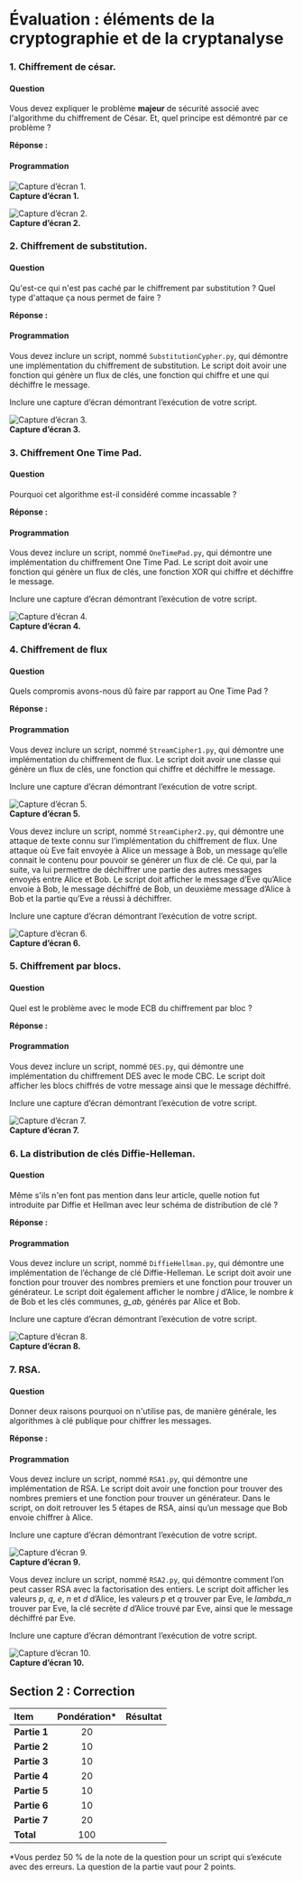 # Évaluation : éléments de la cryptographie et de la cryptanalyse  

### 1. Chiffrement de césar.

#### Question  

Vous devez expliquer le problème **majeur** de sécurité associé avec l'algorithme du chiffrement de César. Et, quel principe est démontré par ce problème ?

**Réponse :**  


#### Programmation  

![Capture d’écran 1.](images/xx.png)  
**Capture d’écran 1.**

![Capture d’écran 2.](images/xx.png)  
**Capture d’écran 2.**

### 2. Chiffrement de substitution.  

#### Question  

Qu'est-ce qui n'est pas caché par le chiffrement par substitution ? Quel type d'attaque ça nous permet de faire ?

**Réponse :**  

#### Programmation  

Vous devez inclure un script, nommé `SubstitutionCypher.py`, qui démontre une implémentation du chiffrement de substitution. Le script doit avoir une fonction qui génère un flux de clés, une fonction qui chiffre et une qui déchiffre le message.

Inclure une capture d’écran démontrant l’exécution de votre script.

![Capture d’écran 3.](images/xx.png)  
**Capture d’écran 3.**

### 3. Chiffrement One Time Pad.

#### Question  

Pourquoi cet algorithme est-il considéré comme incassable ?

**Réponse :**  

#### Programmation  

Vous devez inclure un script, nommé `OneTimePad.py`, qui démontre une implémentation du chiffrement One Time Pad. Le script doit avoir une fonction qui génère un flux de clés, une fonction XOR qui chiffre et déchiffre le message.

Inclure une capture d’écran démontrant l’exécution de votre script.

![Capture d’écran 4.](images/xx.png)  
**Capture d’écran 4.**

### 4. Chiffrement de flux  

#### Question  

Quels compromis avons-nous dû faire par rapport au One Time Pad ?  

**Réponse :**  

#### Programmation  

Vous devez inclure un script, nommé `StreamCipher1.py`, qui démontre une implémentation du chiffrement de flux. Le script doit avoir une classe qui génère un flux de clés, une fonction qui chiffre et déchiffre le message.

Inclure une capture d’écran démontrant l’exécution de votre script.

![Capture d’écran 5.](images/xx.png)  
**Capture d’écran 5.**

Vous devez inclure un script, nommé `StreamCipher2.py`, qui démontre une attaque de texte connu sur l’implémentation du chiffrement de flux. Une attaque où Eve fait envoyée à Alice un message à Bob, un message qu’elle connait le contenu pour pouvoir se générer un flux de clé. Ce qui, par la suite, va lui permettre de déchiffrer une partie des autres messages envoyés entre Alice et Bob. Le script doit afficher le message d’Eve qu’Alice envoie à Bob, le message déchiffré de Bob, un deuxième message d’Alice à Bob et la partie qu’Eve a réussi à déchiffrer.

Inclure une capture d’écran démontrant l’exécution de votre script.

![Capture d’écran 6.](images/xx.png)  
**Capture d’écran 6.**

### 5. Chiffrement par blocs.

#### Question  

Quel est le problème avec le mode ECB du chiffrement par bloc ?  

**Réponse :**  

#### Programmation  

Vous devez inclure un script, nommé `DES.py`, qui démontre une implémentation du chiffrement DES avec le mode CBC. Le script doit afficher les blocs chiffrés de votre message ainsi que le message déchiffré.

Inclure une capture d’écran démontrant l’exécution de votre script.

![Capture d’écran 7.](images/xx.png)  
**Capture d’écran 7.**  

### 6. La distribution de clés Diffie-Helleman.

#### Question  

Même s'ils n'en font pas mention dans leur article, quelle notion fut introduite par Diffie et Hellman avec leur schéma de distribution de clé ?

**Réponse :**  

#### Programmation  

Vous devez inclure un script, nommé `DiffieHellman.py`, qui démontre une implémentation de l’échange de clé Diffie-Helleman. Le script doit avoir une fonction pour trouver des nombres premiers et une fonction pour trouver un générateur. Le script doit également afficher le nombre *j* d’Alice, le nombre *k* de Bob et les clés communes, *g\_ab*, générés par Alice et Bob.

Inclure une capture d’écran démontrant l’exécution de votre script.

![Capture d’écran 8.](images/xx.png)  
**Capture d’écran 8.**  

### 7. RSA.

#### Question  

Donner deux raisons pourquoi on n'utilise pas, de manière générale, les algorithmes à clé publique pour chiffrer les messages.

**Réponse :**  

#### Programmation  

Vous devez inclure un script, nommé `RSA1.py`, qui démontre une implémentation de RSA. Le script doit avoir une fonction pour trouver des nombres premiers et une fonction pour trouver un générateur. Dans le script, on doit retrouver les 5 étapes de RSA, ainsi qu’un message que Bob envoie chiffrer à Alice.

Inclure une capture d’écran démontrant l’exécution de votre script.

![Capture d’écran 9.](images/xx.png)  
**Capture d’écran 9.**  

Vous devez inclure un script, nommé `RSA2.py`, qui démontre comment l’on peut casser RSA avec la factorisation des entiers. Le script doit afficher les valeurs *p*, *q*, *e*, *n* et *d* d’Alice, les valeurs *p* et *q* trouver par Eve, le *lambda\_n* trouver par Eve, la clé secrète *d* d’Alice trouvé par Eve, ainsi que le message déchiffré par Eve.

Inclure une capture d’écran démontrant l’exécution de votre script.

![Capture d’écran 10.](images/xx.png)  
**Capture d’écran 10.**  

## Section 2 : Correction

| Item | Pondération\* | Résultat |
| :--- | :---: | :---: |
| **Partie 1** | 20 |  |
| **Partie 2** | 10 |  |
| **Partie 3** | 10 |  |
| **Partie 4** | 20 |  |
| **Partie 5** | 10 |  |
| **Partie 6** | 10 |  |
| **Partie 7** | 20 |  |
| **Total** | 100 |  |

\*Vous perdez 50 % de la note de la question pour un script qui s’exécute avec des erreurs. La question de la partie vaut pour 2 points.

